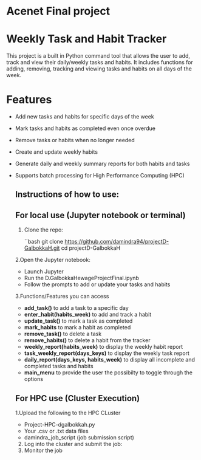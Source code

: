 # Acenet Final project
# Weekly Task and Habit Tracker
This project is a built in Python command tool that allows the user to add, track and view their daily/weekly tasks and habits.
It includes functions for adding, removing, tracking and viewing tasks and habits on all days of the week.
# Features
- Add new tasks and habits for specific days of the week
- Mark tasks and habits as completed even once overdue
- Remove tasks or habits when no longer needed
- Create and update weekly habits
- Generate daily and weekly summary reports for both habits and tasks
- Supports batch processing for High Performance Computing (HPC)


  ## Instructions of how to use:
  ## For local use (Jupyter notebook or terminal)
  1. Clone the repo:
     
     ``bash
     git clone https://github.com/damindra94/projectD-GalbokkaH.git
     cd projectD-GalbokkaH
     
  2.Open the Jupyter notebook:
  
    * Launch Jupyter
    * Run the D.GalbokkaHewageProjectFinal.ipynb
    * Follow the prompts to add or update your tasks and habits
 
  3.Functions/Features you can access

    * **add_task()** to add a task to a specific day
    * **enter_habit(habits_week)** to add and track a habit
    * **update_task()** to mark a task as completed
    * **mark_habits** to mark a habit as completed
    * **remove_task()** to delete a task
    * **remove_habits()** to delete a habit from the tracker
    * **weekly_report(habits_week)** to display the weekly habit report
    * **task_weekly_report(days_keys)** to display the weekly task report
    * **daily_report(days_keys, habits_week)** to display all incomplete and completed tasks and habits
    * **main_menu** to provide the user the possibilty to toggle through the options
 
      
  ## For HPC use (Cluster Execution)
  1.Upload the following to the HPC CLuster
   * Project-HPC-dgalbokkah.py
   * Your .csv or .txt data files
   * damindra_job_script (job submission script)
  
  2. Log into the cluster and submit the job:
  3. Monitor the job
     










    
     

